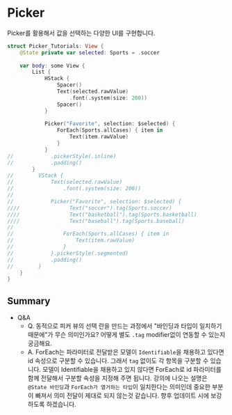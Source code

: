 
# Picker

Picker를 활용해서 값을 선택하는 다양한 UI를 구현합니다.

```swift
struct Picker_Tutorials: View {
    @State private var selected: Sports = .soccer
    
    var body: some View {
        List {
            HStack {
                Spacer()
                Text(selected.rawValue)
                    .font(.system(size: 200))
                Spacer()
            }
            
            Picker("Favorite", selection: $selected) {
                ForEach(Sports.allCases) { item in
                    Text(item.rawValue)
                }
            }
//            .pickerStyle(.inline)
//            .padding()
        }
//        VStack {
//            Text(selected.rawValue)
//                .font(.system(size: 200))
//            
//            Picker("Favorite", selection: $selected) {
////                Text("soccer").tag(Sports.soccer)
////                Text("basketball").tag(Sports.basketball)
////                Text("baseball").tag(Sports.baseball)
//                
//                ForEach(Sports.allCases) { item in
//                    Text(item.rawValue)
//                }
//            }.pickerStyle(.segmented)
//            .padding()
//        }
    }
}
```

## Summary
 - Q&A
    - Q. 동적으로 피커 뷰의 선택 란을 만드는 과정에서 "바인딩과 타입이 일치하기 때문에"가 무슨 의미인가요? 어떻게 별도 `.tag` modifier없이 연동할 수 있는지 궁금해요.
    - A. ForEach는 파라미터로 전달받은 모델이 `Identifiable`을 채용하고 있다면 id 속성으로 구분할 수 있습니다. 그래서 `tag` 없이도 각 항목을 구분할 수 있습니다. 모델이 Identifiable을 채용하고 있지 않다면 ForEach로 id 파라미터를 함께 전달해서 구분할 속성을 지정해 주면 됩니다. 강의에 나오는 설명은 `@State 바인딩`과 `ForEach가 열거하는 타입`이 일치한다는 의미인데 중요한 부분이 빠져서 의미 전달이 제대로 되지 않는것 같습니다. 향후 업데이트 시에 보강하도록 하겠습니다.
